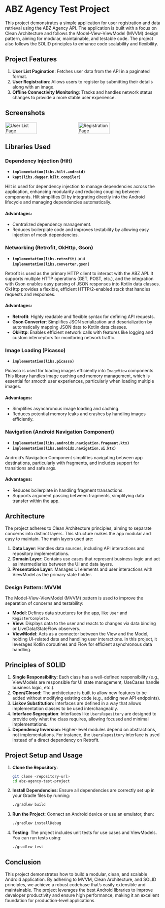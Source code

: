 # ABZ Agency Test Project

This project demonstrates a simple application for user registration and data retrieval using the ABZ Agency API. The application is built with a focus on Clean Architecture and follows the Model-View-ViewModel (MVVM) design pattern, aiming for modular, maintainable, and testable code. The project also follows the SOLID principles to enhance code scalability and flexibility.

## Project Features

1. **User List Pagination**: Fetches user data from the API in a paginated format.
2. **User Registration**: Allows users to register by submitting their details along with an image.
3. **Offline Connectivity Monitoring**: Tracks and handles network status changes to provide a more stable user experience.

## Screenshots

<div style="display: flex; gap: 10px;">
  <img src="https://github.com/user-attachments/assets/9017f5e4-9776-49e3-ba83-abe22d925292" alt="User List Page" width="45%">
  <img src="https://github.com/user-attachments/assets/93d265c3-5514-4726-b5e3-02ae7fe4aa90" alt="Registration Page" width="45%">
</div>

## Libraries Used

### Dependency Injection (Hilt)

- **`implementation(libs.hilt.android)`**
- **`kapt(libs.dagger.hilt.compiler)`**

Hilt is used for dependency injection to manage dependencies across the application, enhancing modularity and reducing coupling between components. Hilt simplifies DI by integrating directly into the Android lifecycle and managing dependencies automatically.

#### Advantages:
- Centralized dependency management.
- Reduces boilerplate code and improves testability by allowing easy injection of mock dependencies.

### Networking (Retrofit, OkHttp, Gson)

- **`implementation(libs.retrofit)`** and **`implementation(libs.converter.gson)`**

Retrofit is used as the primary HTTP client to interact with the ABZ API. It supports multiple HTTP operations (GET, POST, etc.), and the integration with Gson enables easy parsing of JSON responses into Kotlin data classes. OkHttp provides a flexible, efficient HTTP/2-enabled stack that handles requests and responses.

#### Advantages:
- **Retrofit**: Highly readable and flexible syntax for defining API requests.
- **Gson Converter**: Simplifies JSON serialization and deserialization by automatically mapping JSON data to Kotlin data classes.
- **OkHttp**: Enables efficient network calls with features like logging and custom interceptors for monitoring network traffic.

### Image Loading (Picasso)

- **`implementation(libs.picasso)`**

Picasso is used for loading images efficiently into `ImageView` components. This library handles image caching and memory management, which is essential for smooth user experiences, particularly when loading multiple images.

#### Advantages:
- Simplifies asynchronous image loading and caching.
- Reduces potential memory leaks and crashes by handling images efficiently.

### Navigation (Android Navigation Component)

- **`implementation(libs.androidx.navigation.fragment.ktx)`**
- **`implementation(libs.androidx.navigation.ui.ktx)`**

Android’s Navigation Component simplifies navigating between app destinations, particularly with fragments, and includes support for transitions and safe args.

#### Advantages:
- Reduces boilerplate in handling fragment transactions.
- Supports argument passing between fragments, simplifying data transfer within the app.

## Architecture

The project adheres to Clean Architecture principles, aiming to separate concerns into distinct layers. This structure makes the app modular and easy to maintain. The main layers used are:

1. **Data Layer**: Handles data sources, including API interactions and repository implementations.
2. **Domain Layer**: Contains use cases that represent business logic and act as intermediaries between the UI and data layers.
3. **Presentation Layer**: Manages UI elements and user interactions with ViewModel as the primary state holder.

### Design Pattern: MVVM

The Model-View-ViewModel (MVVM) pattern is used to improve the separation of concerns and testability:

- **Model**: Defines data structures for the app, like `User` and `RegisterComplete`.
- **View**: Displays data to the user and reacts to changes via data binding or LiveData/StateFlow observers.
- **ViewModel**: Acts as a connector between the View and the Model, holding UI-related data and handling user interactions. In this project, it leverages Kotlin coroutines and Flow for efficient asynchronous data handling.

## Principles of SOLID

1. **Single Responsibility**: Each class has a well-defined responsibility (e.g., ViewModels are responsible for UI state management, UseCases handle business logic, etc.).
2. **Open/Closed**: The architecture is built to allow new features to be added without modifying existing code (e.g., adding new API endpoints).
3. **Liskov Substitution**: Interfaces are defined in a way that allows implementation classes to be used interchangeably.
4. **Interface Segregation**: Interfaces like `UsersRepository` are designed to provide only what the class requires, allowing focused and minimal implementations.
5. **Dependency Inversion**: Higher-level modules depend on abstractions, not implementations. For instance, the `UsersRepository` interface is used instead of a direct dependency on Retrofit.

## Project Setup and Usage

1. **Clone the Repository**:
   ```bash
   git clone <repository-url>
   cd abz-agency-test-project
   ```

2. **Install Dependencies**:
   Ensure all dependencies are correctly set up in your Gradle files by running:
   ```bash
   ./gradlew build
   ```

3. **Run the Project**:
   Connect an Android device or use an emulator, then:
   ```bash
   ./gradlew installDebug
   ```

4. **Testing**:
   The project includes unit tests for use cases and ViewModels. You can run tests using:
   ```bash
   ./gradlew test
   ```

## Conclusion

This project demonstrates how to build a modular, clean, and scalable Android application. By adhering to MVVM, Clean Architecture, and SOLID principles, we achieve a robust codebase that’s easily extensible and maintainable. The project leverages the best Android libraries to improve developer productivity and ensure high performance, making it an excellent foundation for production-level applications.
